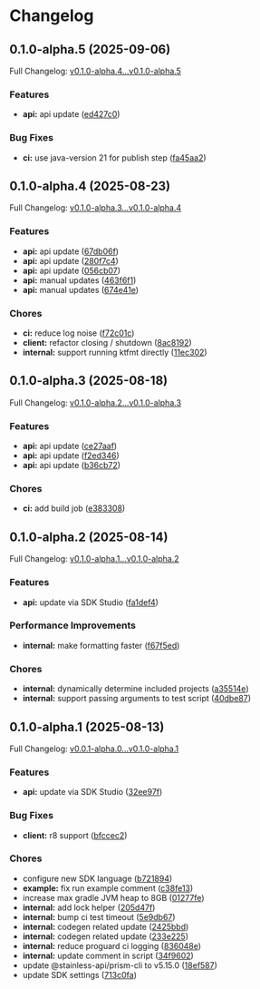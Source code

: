 # Changelog

## 0.1.0-alpha.5 (2025-09-06)

Full Changelog: [v0.1.0-alpha.4...v0.1.0-alpha.5](https://github.com/DayMoonDevelopment/post-for-me-kotlin/compare/v0.1.0-alpha.4...v0.1.0-alpha.5)

### Features

* **api:** api update ([ed427c0](https://github.com/DayMoonDevelopment/post-for-me-kotlin/commit/ed427c0c9e5a10615f355842d89a37ab04593ff2))


### Bug Fixes

* **ci:** use java-version 21 for publish step ([fa45aa2](https://github.com/DayMoonDevelopment/post-for-me-kotlin/commit/fa45aa20be8cb5f7a365b55331ff133c9c7e34b0))

## 0.1.0-alpha.4 (2025-08-23)

Full Changelog: [v0.1.0-alpha.3...v0.1.0-alpha.4](https://github.com/DayMoonDevelopment/post-for-me-kotlin/compare/v0.1.0-alpha.3...v0.1.0-alpha.4)

### Features

* **api:** api update ([67db06f](https://github.com/DayMoonDevelopment/post-for-me-kotlin/commit/67db06fdf092d95cef0cd6cdb737551e5e6c8885))
* **api:** api update ([280f7c4](https://github.com/DayMoonDevelopment/post-for-me-kotlin/commit/280f7c42f702d31f2f68a741694176cb5cede5bf))
* **api:** api update ([056cb07](https://github.com/DayMoonDevelopment/post-for-me-kotlin/commit/056cb07fdfcc454a799b43d51e8ec678d38c58d9))
* **api:** manual updates ([463f6f1](https://github.com/DayMoonDevelopment/post-for-me-kotlin/commit/463f6f1863dfc6704ea4abfcad74fd02a9329f10))
* **api:** manual updates ([674e41e](https://github.com/DayMoonDevelopment/post-for-me-kotlin/commit/674e41e915402fe92a8e77562f2b032e39a5f1f2))


### Chores

* **ci:** reduce log noise ([f72c01c](https://github.com/DayMoonDevelopment/post-for-me-kotlin/commit/f72c01c73c390ac3502ccbae74ee1687af1bb5b9))
* **client:** refactor closing / shutdown ([8ac8192](https://github.com/DayMoonDevelopment/post-for-me-kotlin/commit/8ac8192aa904f3b9943954c23a2a9a93720fa70a))
* **internal:** support running ktfmt directly ([11ec302](https://github.com/DayMoonDevelopment/post-for-me-kotlin/commit/11ec302f2c9e9441d5d4d956648e8d7e0920c7e6))

## 0.1.0-alpha.3 (2025-08-18)

Full Changelog: [v0.1.0-alpha.2...v0.1.0-alpha.3](https://github.com/DayMoonDevelopment/post-for-me-kotlin/compare/v0.1.0-alpha.2...v0.1.0-alpha.3)

### Features

* **api:** api update ([ce27aaf](https://github.com/DayMoonDevelopment/post-for-me-kotlin/commit/ce27aafdddf4ab8c11bea21e291f412678ea2e2d))
* **api:** api update ([f2ed346](https://github.com/DayMoonDevelopment/post-for-me-kotlin/commit/f2ed346e3607cdcf6c36c33883912eb504dfd1ac))
* **api:** api update ([b36cb72](https://github.com/DayMoonDevelopment/post-for-me-kotlin/commit/b36cb7260d4dde4d71ea5098f42abf82bb622339))


### Chores

* **ci:** add build job ([e383308](https://github.com/DayMoonDevelopment/post-for-me-kotlin/commit/e3833086642763b9701e9887a917931039282f99))

## 0.1.0-alpha.2 (2025-08-14)

Full Changelog: [v0.1.0-alpha.1...v0.1.0-alpha.2](https://github.com/DayMoonDevelopment/post-for-me-kotlin/compare/v0.1.0-alpha.1...v0.1.0-alpha.2)

### Features

* **api:** update via SDK Studio ([fa1def4](https://github.com/DayMoonDevelopment/post-for-me-kotlin/commit/fa1def48248499d8c0f4b0053d1f18da1fb4976f))


### Performance Improvements

* **internal:** make formatting faster ([f67f5ed](https://github.com/DayMoonDevelopment/post-for-me-kotlin/commit/f67f5ed4e3780196e88cc040f6b216ff088e0303))


### Chores

* **internal:** dynamically determine included projects ([a35514e](https://github.com/DayMoonDevelopment/post-for-me-kotlin/commit/a35514eea82a05dbdf03db31543fe489ca41990c))
* **internal:** support passing arguments to test script ([40dbe87](https://github.com/DayMoonDevelopment/post-for-me-kotlin/commit/40dbe87ef7c2b1a24dde5ed1bf0224a76deee013))

## 0.1.0-alpha.1 (2025-08-13)

Full Changelog: [v0.0.1-alpha.0...v0.1.0-alpha.1](https://github.com/DayMoonDevelopment/post-for-me-kotlin/compare/v0.0.1-alpha.0...v0.1.0-alpha.1)

### Features

* **api:** update via SDK Studio ([32ee97f](https://github.com/DayMoonDevelopment/post-for-me-kotlin/commit/32ee97fec31978a5db6583c5c2751265def7485a))


### Bug Fixes

* **client:** r8 support ([bfccec2](https://github.com/DayMoonDevelopment/post-for-me-kotlin/commit/bfccec250f637067bc82744f3cc38aa6d84a2c90))


### Chores

* configure new SDK language ([b721894](https://github.com/DayMoonDevelopment/post-for-me-kotlin/commit/b72189480b5688a90328ce3676a5a29b2e372ee1))
* **example:** fix run example comment ([c38fe13](https://github.com/DayMoonDevelopment/post-for-me-kotlin/commit/c38fe138c388f44b98be24779bfe72d8d95e3e1c))
* increase max gradle JVM heap to 8GB ([01277fe](https://github.com/DayMoonDevelopment/post-for-me-kotlin/commit/01277fe2d341a95b8b842258a9dcbe664e797b80))
* **internal:** add lock helper ([205d47f](https://github.com/DayMoonDevelopment/post-for-me-kotlin/commit/205d47f4cc42083f00855a974de2cacf4198f27b))
* **internal:** bump ci test timeout ([5e9db67](https://github.com/DayMoonDevelopment/post-for-me-kotlin/commit/5e9db67a5121c2ded255ab54bcf3aa9733142649))
* **internal:** codegen related update ([2425bbd](https://github.com/DayMoonDevelopment/post-for-me-kotlin/commit/2425bbda7cc99d1bcfa54abe7a4fae159e51bfe9))
* **internal:** codegen related update ([233e225](https://github.com/DayMoonDevelopment/post-for-me-kotlin/commit/233e225222f2b96e0c4b879aa2730f08795724cf))
* **internal:** reduce proguard ci logging ([836048e](https://github.com/DayMoonDevelopment/post-for-me-kotlin/commit/836048e0ba12bd0557fef9a5538986d480cee1f1))
* **internal:** update comment in script ([34f9602](https://github.com/DayMoonDevelopment/post-for-me-kotlin/commit/34f960294fea477f508e52ead8c186243ea5c979))
* update @stainless-api/prism-cli to v5.15.0 ([18ef587](https://github.com/DayMoonDevelopment/post-for-me-kotlin/commit/18ef58729409e3c06e3757287c7ad228bbce5aec))
* update SDK settings ([713c0fa](https://github.com/DayMoonDevelopment/post-for-me-kotlin/commit/713c0fa35684151c49fd5ec747d52081e05140c4))
